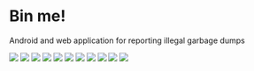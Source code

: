 # Bin me!

Android and web application for reporting illegal garbage dumps

[![](https://i.imgur.com/8BkTj0fm.png)](https://i.imgur.com/8BkTj0f.png)
[![](https://i.imgur.com/dnqsTFKm.png)](https://i.imgur.com/dnqsTFK.png)
[![](https://i.imgur.com/p4iGPq7m.png)](https://i.imgur.com/p4iGPq7.png)
[![](https://i.imgur.com/rGfvJR0m.png)](https://i.imgur.com/rGfvJR0.png)
[![](https://i.imgur.com/4uVe1rfm.png)](https://i.imgur.com/4uVe1rf.png)
[![](https://i.imgur.com/RR7cM80m.jpg)](https://i.imgur.com/RR7cM80.jpg)
[![](https://i.imgur.com/K0YDw97m.jpg)](https://i.imgur.com/K0YDw97.jpg)
[![](https://i.imgur.com/LTMHkIfm.jpg)](https://i.imgur.com/LTMHkIf.jpg)
[![](https://i.imgur.com/Y6lbFA1m.png)](https://i.imgur.com/Y6lbFA1.png)
[![](https://i.imgur.com/fNmAAXpm.jpg)](https://i.imgur.com/fNmAAXp.jpg)
[![](https://i.imgur.com/2y1t4gNm.png)](https://i.imgur.com/2y1t4gN.png)

